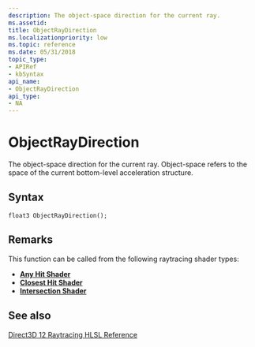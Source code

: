 ```yaml
---
description: The object-space direction for the current ray.
ms.assetid: 
title: ObjectRayDirection
ms.localizationpriority: low
ms.topic: reference
ms.date: 05/31/2018
topic_type: 
- APIRef
- kbSyntax
api_name: 
- ObjectRayDirection
api_type: 
- NA
---
```


# ObjectRayDirection

The object-space direction for the current ray. Object-space refers to the space of the current bottom-level acceleration structure.

## Syntax

```
float3 ObjectRayDirection();

```



## Remarks

This function can be called from the following raytracing shader types:

* [**Any Hit Shader**](any-hit-shader.md)
* [**Closest Hit Shader**](closest-hit-shader.md)
* [**Intersection Shader**](intersection-shader.md)





## See also

<dl> <dt>

[Direct3D 12 Raytracing HLSL Reference](direct3d-12-raytracing-hlsl-reference.md)
</dt> </dl>

 

 




